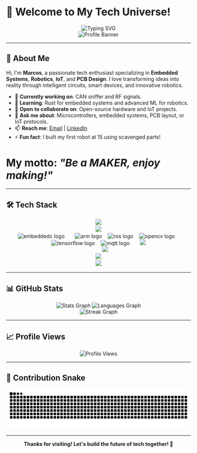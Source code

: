 # 👋 Welcome to My Tech Universe!

<div align="center">
  <img src="https://readme-typing-svg.herokuapp.com?font=Fira+Code&weight=600&size=24&duration=3000&pause=1000&color=00FF88&center=true&vCenter=true&width=600&lines=Embedded+Systems+Wizard;Robotics+Innovator;IoT+Enthusiast;PCB+Design+Maestro" alt="Typing SVG" />
</div>

<div align="center">
  <img src="tumblr_1d24da58393e01f9b04de04e87561212_4d567767_540.webp" height="200" alt="Profile Banner" />
</div>

---

## 🚀 About Me

Hi, I'm **Marcos**, a passionate tech enthusiast specializing in **Embedded Systems**, **Robotics**, **IoT**, and **PCB Design**. I love transforming ideas into reality through intelligent circuits, smart devices, and innovative robotics. 


- 🔭 **Currently working on**: CAN sniffer and RF signals.
- 🌱 **Learning**: Rust for embedded systems and advanced ML for robotics.
- 👯 **Open to collaborate on**: Open-source hardware and IoT projects.
- 💬 **Ask me about**: Microcontrollers, embedded systems, PCB layout, or IoT protocols.
- 📫 **Reach me**: [Email](mailto:your.email@example.com) | [LinkedIn](https://linkedin.com/in/yourprofile)
- ⚡ **Fun fact**: I built my first robot at 15 using scavenged parts!



# My motto: *"Be a MAKER, enjoy making!"*

---

## 🛠️ Tech Stack

<div align="center">
  <!-- Embedded Systems -->
  <img src="https://skillicons.dev/icons?i=c,cpp,python,c#,java," /><br>
  <img src="https://skillicons.dev/icons?i=arduino,raspberrypi,qt,devto" /><br>
  <img src="https://cdn.jsdelivr.net/gh/devicons/devicon/icons/embeddedc/embeddedc-original.svg" height="30" alt="embeddedc logo" />
  <img width="8" />
 
  <img width="8" />
  <img src="https://cdn.simpleicons.org/arm/0091BD" height="30" alt="arm logo" />
  <img width="8" />
  <!-- Robotics -->
  <img src="https://cdn.simpleicons.org/ros/22314E" height="30" alt="ros logo" />
  <img width="8" />
  <img src="https://cdn.jsdelivr.net/gh/devicons/devicon/icons/opencv/opencv-original.svg" height="30" alt="opencv logo" />
  <img width="8" />
  <img src="https://cdn.jsdelivr.net/gh/devicons/devicon/icons/tensorflow/tensorflow-original.svg" height="30" alt="tensorflow logo" />
  <img width="8" />
  <!-- IoT -->
  <img src="https://cdn.simpleicons.org/mqtt/660066" height="30" alt="mqtt logo" />
  <img width="8" />
 
  <img width="8" />
  <!-- Cloud -->
  <img src="https://skillicons.dev/icons?i=aws,gcp,azure,docker,kubernetes,nginx" /><br>
  
  <img width="8" />

  <img width="8" />
  
  <img width="8" />
  <!-- DevOps & Tools -->
  <img src="https://skillicons.dev/icons?i=git,github,gitlab,vscode,pycharm,vim" /><br>
  <img src="https://skillicons.dev/icons?i=cmake,django,nodejs,npm,postgresql,sqlite" /><br>
  <img src="https://skillicons.dev/icons?i=linux,ubuntu,debian,bash" />
</div>

---

## 📊 GitHub Stats

<div align="center">
  <img src="https://github-readme-stats.vercel.app/api?username=Y2marcos&show_icons=true&theme=radical&hide_border=true&count_private=true" height="150" alt="Stats Graph" />
  <img src="https://github-readme-stats.vercel.app/api/top-langs?username=Y2marcos&layout=compact&langs_count=6&theme=radical&hide_border=true" height="150" alt="Languages Graph" />
</div>

<div align="center">
  <img src="https://github-readme-streak-stats.herokuapp.com/?user=Y2marcos&theme=radical&hide_border=true" height="150" alt="Streak Graph" />
</div>

---

## 📈 Profile Views

<div align="center">
  <img src="https://profile-counter.glitch.me/Y2marcos/count.svg" alt="Profile Views" />
</div>

---

## 🐍 Contribution Snake

<div align="center">
  <img src="https://raw.githubusercontent.com/Y2marcos/Y2marcos/output/snake.svg" alt="Snake Animation" />
</div>

---

<div align="center">
  <p><b>Thanks for visiting! Let's build the future of tech together! 🚀</b></p>
</div>
